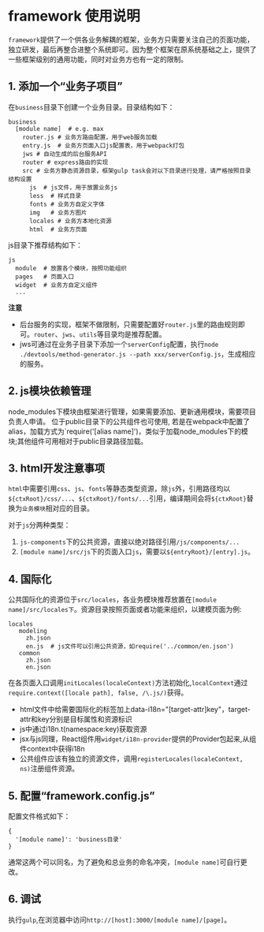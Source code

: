 # framework 使用说明

`framework`提供了一个供各业务解耦的框架，业务方只需要关注自己的页面功能，独立研发，最后再整合进整个系统即可。因为整个框架在原系统基础之上，提供了一些框架级别的通用功能，同时对业务方也有一定的限制。

## 1. 添加一个“业务子项目”
在`business`目录下创建一个业务目录。目录结构如下：

```
business
  [module name]  # e.g. max  
    router.js # 业务方路由配置，用于web服务加载  
    entry.js  # 业务方页面入口js配置表，用于webpack打包
    jws # 自动生成的后台服务API
    router # express路由的实现
    src # 业务方静态资源目录，框架gulp task会对以下目录进行处理，请严格按照目录结构设置
      js  # js文件，用于放置业务js
      less  # 样式目录
      fonts # 业务方自定义字体
      img   # 业务方图片
      locales # 业务方本地化资源
      html  # 业务方页面
```  

js目录下推荐结构如下：

```
js
  module  # 放置各个模块，按照功能组织
  pages   # 页面入口
  widget  # 业务方自定义组件
  ...
```

**注意**  
  
*  后台服务的实现，框架不做限制，只需要配置好`router.js`里的路由规则即可。`router`、`jws`、`utils`等目录均是推荐配置。
*  jws可通过在业务子目录下添加一个`serverConfig`配置，执行`node ./devtools/method-generator.js --path xxx/serverConfig.js`，生成相应的服务。

## 2. js模块依赖管理  

node_modules下模块由框架进行管理，如果需要添加、更新通用模块，需要项目负责人申请。
位于public目录下的公共组件也可使用, 若是在webpack中配置了alias，加载方式为`require('[alias name]')，类似于加载node_modules下的模块;其他组件可用相对于public目录路径加载。

## 3. html开发注意事项
`html`中需要引用`css`、`js`、`fonts`等静态类型资源，除`js`外，引用路径均以`${ctxRoot}/css/...`、`${ctxRoot}/fonts/...`引用，编译期间会将`${ctxRoot}`替换为`业务模块`相对应的目录。  

对于`js`分两种类型：

1.   `js-components`下的公共资源，直接以绝对路径引用`/js/components/...`
2.   `[module name]/src/js`下的页面入口`js`，需要以`${entryRoot}/[entry].js`。

## 4. 国际化
公共国际化的资源位于`src/locales`，各业务模块推荐放置在`[module name]/src/locales下`。资源目录按照页面或者功能来组织，以建模页面为例:

```
locales
   modeling
     zh.json
     en.js  # js文件可以引用公共资源，如require('../common/en.json')
   common
  	 zh.json
  	 en.json
```
在各页面入口调用`initLocales(localeContext)`方法初始化,`localContext`通过`require.context([locale path], false, /\.js/)`获得。

*  html文件中给需要国际化的标签加上data-i18n="[target-attr]key"，target-attr和key分别是目标属性和资源标识
*  js中通过i18n.t(namespace:key)获取资源
*  jsx与js同理，React组件用`widget/i18n-provider`提供的Provider包起来,从组件context中获得i18n
*  公共组件应该有独立的资源文件，调用`registerLocales(localeContext, ns)`注册组件资源。

## 5. 配置“framework.config.js”
配置文件格式如下：

```
{
  '[module name]': 'business目录'
}
```
通常这两个可以同名，为了避免和总业务的命名冲突，`[module name]`可自行更改。

## 6. 调试
执行`gulp`,在浏览器中访问`http://[host]:3000/[module name]/[page]`。
